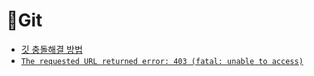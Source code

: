 # 📌Git
- [깃 충돌해결 방법](./git-confilct.md)
- [`The requested URL returned error: 403 (fatal: unable to access)`](./git-access-error.md)

